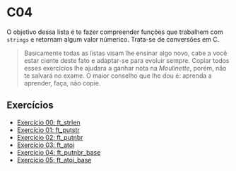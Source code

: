 # C04

O objetivo dessa lista é te fazer compreender funções que trabalhem com `strings` e retornam algum valor númerico. Trata-se de conversões em C.

> Basicamente todas as listas visam lhe ensinar algo novo, cabe a você estar ciente deste fato e adaptar-se para evoluir sempre. Copiar todos esses exercícios lhe ajudara a ganhar nota na _Moulinette_, porém, não te salvará no exame. O maior conselho que lhe dou é: aprenda a aprender, faça, não copie.



## Exercícios

- [Exercício 00: ft_strlen](./ex00/)
- [Exercício 01: ft_putstr](./ex01/)
- [Exercício 02: ft_putnbr](./ex02/)
- [Exercício 03: ft_atoi](./ex03/)
- [Exercício 04: ft_putnbr_base](./ex04/)
- [Exercício 05: ft_atoi_base](./ex05/)
